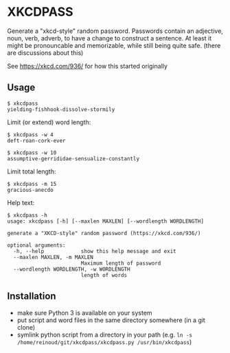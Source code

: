 # XKCDPASS

Generate a "xkcd-style" random password.
Passwords contain an adjective, noun, verb, adverb, to have a change to construct a sentence. At least it might 
be pronouncable and memorizable, while still being quite safe. (there are discussions about this)

See https://xkcd.com/936/ for how this started originally

## Usage

    $ xkcdpass
    yielding-fishhook-dissolve-stormily
    

Limit (or extend) word length:

    $ xkcdpass -w 4
    deft-roan-cork-ever
    
    $ xkcdpass -w 10
    assumptive-gerrididae-sensualize-constantly

Limit total length:

    $ xkcdpass -m 15
    gracious-anecdo
    
Help text:

    $ xkcdpass -h
    usage: xkcdpass [-h] [--maxlen MAXLEN] [--wordlength WORDLENGTH]
    
    generate a "XKCD-style" random password (https://xkcd.com/936/)
    
    optional arguments:
      -h, --help            show this help message and exit
      --maxlen MAXLEN, -m MAXLEN
                            Maximum length of password
      --wordlength WORDLENGTH, -w WORDLENGTH
                            length of words
                            
                            
## Installation

- make sure Python 3 is available on your system
- put script and word files in the same directory somewhere (in a git clone)
- symlink python script from a directory in your path (e.g. `ln -s /home/reinoud/git/xkcdpass/xkcdpass.py /usr/bin/xkcdpass`)
